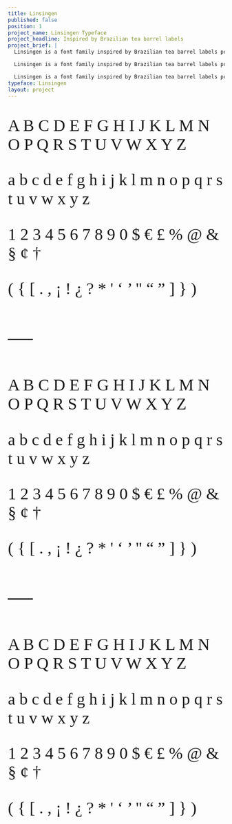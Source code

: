 ```yaml
---
title: Linsingen
published: false
position: 1
project_name: Linsingen Typeface
project_headline: Inspired by Brazilian tea barrel labels
project_brief: |
  Linsingen is a font family inspired by Brazilian tea barrel labels printed with lithography in the beginning of the 20th century. The family consists of three styles - Linsingen Vintage, which preserves the shapes found in the original prints; Linsingen Moderna, a contemporary interpretation of the original shapes, with increased contrast and sharper lines; and Linsingen Stencil. All of the three styles are suited for titles and headlines.

  Linsingen is a font family inspired by Brazilian tea barrel labels printed with lithography in the beginning of the 20th century. The family consists of three styles - Linsingen Vintage, which preserves the shapes found in the original prints; Linsingen Moderna, a contemporary interpretation of the original shapes, with increased contrast and sharper lines; and Linsingen Stencil. All of the three styles are suited for titles and headlines.

  Linsingen is a font family inspired by Brazilian tea barrel labels printed with lithography in the beginning of the 20th century. The family consists of three styles - Linsingen Vintage, which preserves the shapes found in the original prints; Linsingen Moderna, a contemporary interpretation of the original shapes, with increased contrast and sharper lines; and Linsingen Stencil. All of the three styles are suited for titles and headlines.
typeface: Linsingen
layout: project
---
```


<div class="font-grid" style="font-family: 'Linsingen Moderna'; font-size: 4vw; font-weight: 300;">
  <p>A B C D E F G H I J K L M N O P Q R S T U V W X Y Z</p>
  <div class="break"></div>
  <p>a b c d e f g h i j k l m n o p q r s t u v w x y z</p>
  <div class="break"></div>
  <p>1 2 3 4 5 6 7 8 9 0 $ € £ % @ & § ¢ †</p>
  <div class="break"></div>
  <p>( { [ . , ¡ ! ¿ ? * ' ‘ ’ " “ ” ] } )</p>
</div>

<div class="font-grid" style="font-family: 'Linsingen Moderna'; font-size: 6vw; font-weight: 300;">
  <p>—</p>

<div class="font-grid" style="font-family: 'Linsingen Stencil'; font-size: 4vw; font-weight: 300;">
  <p>A B C D E F G H I J K L M N O P Q R S T U V W X Y Z</p>
  <div class="break"></div>
  <p>a b c d e f g h i j k l m n o p q r s t u v w x y z</p>
  <div class="break"></div>
  <p>1 2 3 4 5 6 7 8 9 0 $ € £ % @ & § ¢ †</p>
  <div class="break"></div>
  <p>( { [ . , ¡ ! ¿ ? * ' ‘ ’ " “ ” ] } )</p>
</div>

<div class="font-grid" style="font-family: 'Linsingen Moderna'; font-size: 6vw; font-weight: 300;">
  <p>—</p>

<div class="font-grid" style="font-family: 'Linsingen Vintage'; font-size: 4vw; font-weight: 300;">
  <p>A B C D E F G H I J K L M N O P Q R S T U V W X Y Z</p>
  <div class="break"></div>
  <p>a b c d e f g h i j k l m n o p q r s t u v w x y z</p>
  <div class="break"></div>
  <p>1 2 3 4 5 6 7 8 9 0 $ € £ % @ & § ¢ †</p>
  <div class="break"></div>
  <p>( { [ . , ¡ ! ¿ ? * ' ‘ ’ " “ ” ] } )</p>
</div>
